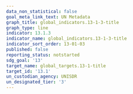 ```yaml
---
data_non_statistical: false
goal_meta_link_text: UN Metadata
graph_title: global_indicators.13-1-3-title
graph_type: line
indicator: 13.1.3
indicator_name: global_indicators.13-1-3-title
indicator_sort_order: 13-01-03
published: false
reporting_status: notstarted
sdg_goal: '13'
target_name: global_targets.13-1-title
target_id: '13.1'
un_custodian_agency: UNISDR
un_designated_tier: '3'
---
```

